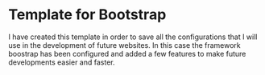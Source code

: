 # Template for Bootstrap 
 
I have created this template in order to save all the configurations that I will use in the development of future websites. In this case the framework boostrap has been configured and added a few features to make future developments easier and faster.
